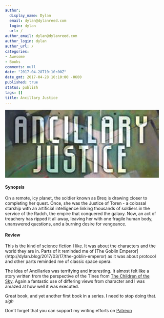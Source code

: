 ```yaml
---
author:
  display_name: Dylan
  email: dylan@dylanreed.com
  login: dylan
  url: /
author_email: dylan@dylanreed.com
author_login: dylan
author_url: /
categories:
- Awesome
- Books
comments: null
date: "2017-04-28T10:10:00Z"
date_gmt: 2017-04-28 10:10:00 -0600
published: true
status: publish
tags: []
title: Ancillary Justice
---
```

<a href="https://www.amazon.com/gp/product/031624662X/ref=as_li_tl?ie=UTF8&tag=dylanreed06-20">![Ancillary Justice](https://raw.githubusercontent.com/dylanreed/dylan.blog/gh-pages/images/book-review/ancillary-justice.jpg)</a>

<h4>Synopsis</h4>

On a remote, icy planet, the soldier known as Breq is drawing closer to completing her quest. Once, she was the Justice of Toren - a colossal starship with an artificial intelligence linking thousands of soldiers in the service of the Radch, the empire that conquered the galaxy. Now, an act of treachery has ripped it all away, leaving her with one fragile human body, unanswered questions, and a burning desire for vengeance.

<h4>Review</h4>
This is the kind of science fiction I like. It was about the characters and the world they are in. Parts of it reminded me of [The Goblin Emperor](http://dylan.blog/2017/03/17/the-goblin-emperor) as it was about protocol and other parts reminded me of classic space opera. 

The idea of Ancillaries was terrifying and interesting. It almost felt like a story written from the perspective of the Tines from [The Children of the Sky](http://dylan.blog/2017/04/21/the-children-of-the-sky). Again a fantastic use of differing views from character and I was amazed at how well it was executed. 

Great book, and yet another first book in a series. I need to stop doing that. *sigh*


Don't forget that you can support my writing efforts on [Patreon](https://www.patreon.com/dylanreed)